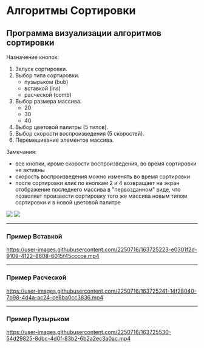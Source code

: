 # Алгоритмы Сортировки

## Программа визуализации алгоритмов сортировки

Назначение кнопок:
1. Запуск сортировки.
2. Выбор типа сортировки.
    - пузырьком (bub)
    - вставкой (ins)
    - расческой (comb)
3. Выбор размера массива.
    - 20
    - 30
    - 40
4. Выбор цветовой палитры (5 типов).
5. Выбор скорости воспроизведения (5 скоростей).
6. Перемешивание элементов массива.

Замечания: 
- все кнопки, кроме скорости воспроизведения, во время сортировки не активны
- скорость воспроизведения можно изменять во время сортировки
- после сортировки клик по кнопкам 2 и 4 возвращает на экран отображение последнего массива в "первозданном" виде, что позволяет произвести сортировку того же массива новым типом сортировки и в новой цветовой палитре

<image src="https://github.com/DarkLab/SortingAlgorithms/blob/master/AuxiliaryFiles/Screenshot_01.png"/>
            
<image src="https://github.com/DarkLab/SortingAlgorithms/blob/master/AuxiliaryFiles/Screenshot_02.png"/>

---
### Пример Вставкой

https://user-images.githubusercontent.com/2250716/163725223-e0301f2d-9109-4122-8608-6015f45cccce.mp4

---
### Пример Расческой

https://user-images.githubusercontent.com/2250716/163725241-14f28040-7b98-4d4a-ac24-ce8ba0cc3836.mp4

---
### Пример Пузырьком

https://user-images.githubusercontent.com/2250716/163725530-54d29825-8dbc-4d0f-83b2-6b2a2ec3a0ac.mp4

